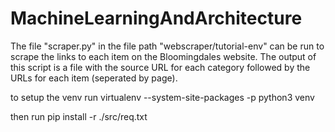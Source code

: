 # MachineLearningAndArchitecture

The file "scraper.py" in the file path "webscraper/tutorial-env" can be run to scrape the links to each item on the Bloomingdales website. The output of this script is a file with the source URL for each category followed by the URLs for each item (seperated by page).

to setup the venv run 
virtualenv --system-site-packages -p python3 venv 

then run 
pip install -r ./src/req.txt
